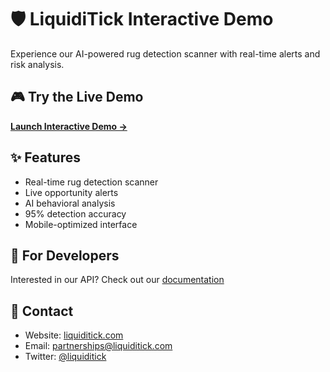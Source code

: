 # 🛡️ LiquidiTick Interactive Demo

Experience our AI-powered rug detection scanner with real-time alerts and risk analysis.

## 🎮 Try the Live Demo
**[Launch Interactive Demo →](https://liquiditick.github.io/interactive-demo)**

## ✨ Features
- Real-time rug detection scanner
- Live opportunity alerts
- AI behavioral analysis  
- 95% detection accuracy
- Mobile-optimized interface

## 🔧 For Developers
Interested in our API? Check out our [documentation](https://api.liquiditick.com/docs)

## 📧 Contact
- Website: [liquiditick.com](https://liquiditick.com)
- Email: partnerships@liquiditick.com
- Twitter: [@liquiditick](https://twitter.com/liquiditick)

